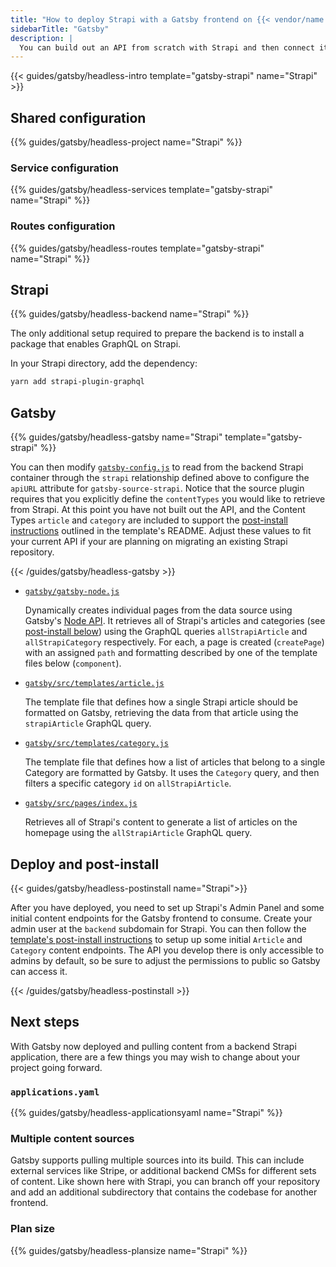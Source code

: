 ```yaml
---
title: "How to deploy Strapi with a Gatsby frontend on {{< vendor/name >}}"
sidebarTitle: "Gatsby"
description: |
  You can build out an API from scratch with Strapi and then connect its data to a frontend Gatsby app with `gatsby-source-strapi`.
---
```


{{< guides/gatsby/headless-intro template="gatsby-strapi" name="Strapi" >}}

## Shared configuration

{{% guides/gatsby/headless-project name="Strapi" %}}

### Service configuration

{{% guides/gatsby/headless-services template="gatsby-strapi" name="Strapi" %}}

### Routes configuration

{{% guides/gatsby/headless-routes template="gatsby-strapi" name="Strapi" %}}

## Strapi

{{% guides/gatsby/headless-backend name="Strapi" %}}

The only additional setup required to prepare the backend is to install a package that enables GraphQL on Strapi.

In your Strapi directory, add the dependency:

```bash
yarn add strapi-plugin-graphql
```

## Gatsby

{{% guides/gatsby/headless-gatsby name="Strapi" template="gatsby-strapi" %}}

You can then modify [`gatsby-config.js`](https://www.gatsbyjs.com/docs/reference/config-files/gatsby-config/) to read from the backend Strapi container through the `strapi` relationship defined above to configure the `apiURL` attribute for `gatsby-source-strapi`. Notice that the source plugin requires that you explicitly define the `contentTypes` you would like to retrieve from Strapi. At this point you have not built out the API, and the Content Types `article` and `category` are included to support the [post-install instructions](https://github.com/platformsh-templates/gatsby-strapi#user-content-post-install) outlined in the template's README. Adjust these values to fit your current API if your are planning on migrating an existing Strapi repository.

{{< /guides/gatsby/headless-gatsby >}}

- [`gatsby/gatsby-node.js`](https://github.com/platformsh-templates/gatsby-strapi/blob/master/gatsby/gatsby-node.js)

  Dynamically creates individual pages from the data source using Gatsby's [Node API](https://www.gatsbyjs.com/docs/reference/config-files/gatsby-node/). It retrieves all of Strapi's articles and categories (see [post-install below](#deploy-and-post-install)) using the GraphQL queries `allStrapiArticle` and `allStrapiCategory` respectively. For each, a page is created (`createPage`) with an assigned `path` and formatting described by one of the template files below (`component`).

- [`gatsby/src/templates/article.js`](https://github.com/platformsh-templates/gatsby-strapi/blob/master/gatsby/src/templates/article.js)

  The template file that defines how a single Strapi article should be formatted on Gatsby, retrieving the data from that article using the `strapiArticle` GraphQL query.

- [`gatsby/src/templates/category.js`](https://github.com/platformsh-templates/gatsby-strapi/blob/master/gatsby/src/templates/category.js)

  The template file that defines how a list of articles that belong to a single Category are formatted by Gatsby. It uses the `Category` query, and then filters a specific category `id` on `allStrapiArticle`.

- [`gatsby/src/pages/index.js`](https://github.com/platformsh-templates/gatsby-strapi/blob/master/gatsby/src/pages/index.js)

  Retrieves all of Strapi's content to generate a list of articles on the homepage using the `allStrapiArticle` GraphQL query.

## Deploy and post-install

{{< guides/gatsby/headless-postinstall name="Strapi">}}

After you have deployed, you need to set up Strapi's Admin Panel and some initial content endpoints for the Gatsby frontend to consume. Create your admin user at the `backend` subdomain for Strapi. You can then follow the [template's post-install instructions](https://github.com/platformsh-templates/gatsby-strapi#user-content-post-install) to setup up some initial `Article` and `Category` content endpoints. The API you develop there is only accessible to admins by default, so be sure to adjust the permissions to public so Gatsby can access it.

{{< /guides/gatsby/headless-postinstall >}}

## Next steps

With Gatsby now deployed and pulling content from a backend Strapi application, there are a few things you may wish to change about your project going forward.

### `applications.yaml`

{{% guides/gatsby/headless-applicationsyaml name="Strapi" %}}

### Multiple content sources

Gatsby supports pulling multiple sources into its build. This can include external services like Stripe, or additional backend CMSs for different sets of content. Like shown here with Strapi, you can branch off your repository and add an additional subdirectory that contains the codebase for another frontend.

### Plan size

{{% guides/gatsby/headless-plansize name="Strapi" %}}
